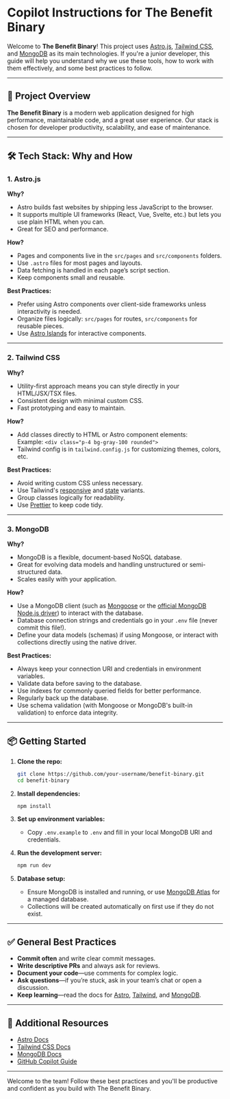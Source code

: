 # Copilot Instructions for The Benefit Binary

Welcome to **The Benefit Binary**! This project uses [Astro.js](https://astro.build/), [Tailwind CSS](https://tailwindcss.com/), and [MongoDB](https://www.mongodb.com/) as its main technologies. If you're a junior developer, this guide will help you understand why we use these tools, how to work with them effectively, and some best practices to follow.

---

## 🚀 Project Overview

**The Benefit Binary** is a modern web application designed for high performance, maintainable code, and a great user experience. Our stack is chosen for developer productivity, scalability, and ease of maintenance.

---

## 🛠️ Tech Stack: Why and How

### 1. Astro.js

**Why?**
- Astro builds fast websites by shipping less JavaScript to the browser.
- It supports multiple UI frameworks (React, Vue, Svelte, etc.) but lets you use plain HTML when you can.
- Great for SEO and performance.

**How?**
- Pages and components live in the `src/pages` and `src/components` folders.
- Use `.astro` files for most pages and layouts.
- Data fetching is handled in each page’s script section.
- Keep components small and reusable.

**Best Practices:**
- Prefer using Astro components over client-side frameworks unless interactivity is needed.
- Organize files logically: `src/pages` for routes, `src/components` for reusable pieces.
- Use [Astro Islands](https://docs.astro.build/en/core-concepts/islands/) for interactive components.

---

### 2. Tailwind CSS

**Why?**
- Utility-first approach means you can style directly in your HTML/JSX/TSX files.
- Consistent design with minimal custom CSS.
- Fast prototyping and easy to maintain.

**How?**
- Add classes directly to HTML or Astro component elements:  
  Example: `<div class="p-4 bg-gray-100 rounded">`
- Tailwind config is in `tailwind.config.js` for customizing themes, colors, etc.

**Best Practices:**
- Avoid writing custom CSS unless necessary.
- Use Tailwind's [responsive](https://tailwindcss.com/docs/responsive-design) and [state](https://tailwindcss.com/docs/hover-focus-and-other-states) variants.
- Group classes logically for readability.
- Use [Prettier](https://prettier.io/) to keep code tidy.

---

### 3. MongoDB

**Why?**
- MongoDB is a flexible, document-based NoSQL database.
- Great for evolving data models and handling unstructured or semi-structured data.
- Scales easily with your application.

**How?**
- Use a MongoDB client (such as [Mongoose](https://mongoosejs.com/) or the [official MongoDB Node.js driver](https://www.mongodb.com/docs/drivers/node/current/)) to interact with the database.
- Database connection strings and credentials go in your `.env` file (never commit this file!).
- Define your data models (schemas) if using Mongoose, or interact with collections directly using the native driver.

**Best Practices:**
- Always keep your connection URI and credentials in environment variables.
- Validate data before saving to the database.
- Use indexes for commonly queried fields for better performance.
- Regularly back up the database.
- Use schema validation (with Mongoose or MongoDB's built-in validation) to enforce data integrity.

---

## 📦 Getting Started

1. **Clone the repo:**
   ```bash
   git clone https://github.com/your-username/benefit-binary.git
   cd benefit-binary
   ```

2. **Install dependencies:**
   ```bash
   npm install
   ```

3. **Set up environment variables:**
   - Copy `.env.example` to `.env` and fill in your local MongoDB URI and credentials.

4. **Run the development server:**
   ```bash
   npm run dev
   ```

5. **Database setup:**
   - Ensure MongoDB is installed and running, or use [MongoDB Atlas](https://www.mongodb.com/atlas) for a managed database.
   - Collections will be created automatically on first use if they do not exist.

---

## ✅ General Best Practices

- **Commit often** and write clear commit messages.
- **Write descriptive PRs** and always ask for reviews.
- **Document your code**—use comments for complex logic.
- **Ask questions**—if you’re stuck, ask in your team’s chat or open a discussion.
- **Keep learning**—read the docs for [Astro](https://docs.astro.build/), [Tailwind](https://tailwindcss.com/docs), and [MongoDB](https://www.mongodb.com/docs/).

---

## 📝 Additional Resources

- [Astro Docs](https://docs.astro.build/)
- [Tailwind CSS Docs](https://tailwindcss.com/docs)
- [MongoDB Docs](https://www.mongodb.com/docs/)
- [GitHub Copilot Guide](https://docs.github.com/en/copilot)

---

Welcome to the team! Follow these best practices and you'll be productive and confident as you build with The Benefit Binary.